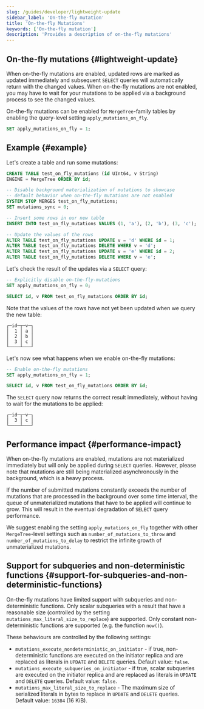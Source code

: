 ```yaml
---
slug: /guides/developer/lightweight-update
sidebar_label: 'On-the-fly mutation'
title: 'On-the-fly Mutations'
keywords: ['On-the-fly mutation']
description: 'Provides a description of on-the-fly mutations'
---
```


## On-the-fly mutations {#lightweight-update}

When on-the-fly mutations are enabled, updated rows are marked as updated immediately and subsequent `SELECT` queries will automatically return with the changed values. When on-the-fly mutations are not enabled, you may have to wait for your mutations to be applied via a background process to see the changed values.

On-the-fly mutations can be enabled for `MergeTree`-family tables by enabling the query-level setting `apply_mutations_on_fly`.

```sql
SET apply_mutations_on_fly = 1;
```

## Example {#example}

Let's create a table and run some mutations:
```sql
CREATE TABLE test_on_fly_mutations (id UInt64, v String)
ENGINE = MergeTree ORDER BY id;

-- Disable background materialization of mutations to showcase
-- default behavior when on-the-fly mutations are not enabled
SYSTEM STOP MERGES test_on_fly_mutations;
SET mutations_sync = 0;

-- Insert some rows in our new table
INSERT INTO test_on_fly_mutations VALUES (1, 'a'), (2, 'b'), (3, 'c');

-- Update the values of the rows
ALTER TABLE test_on_fly_mutations UPDATE v = 'd' WHERE id = 1;
ALTER TABLE test_on_fly_mutations DELETE WHERE v = 'd';
ALTER TABLE test_on_fly_mutations UPDATE v = 'e' WHERE id = 2;
ALTER TABLE test_on_fly_mutations DELETE WHERE v = 'e';
```

Let's check the result of the updates via a `SELECT` query:

```sql
-- Explicitly disable on-the-fly-mutations
SET apply_mutations_on_fly = 0;

SELECT id, v FROM test_on_fly_mutations ORDER BY id;
```

Note that the values of the rows have not yet been updated when we query the new table:

```response
┌─id─┬─v─┐
│  1 │ a │
│  2 │ b │
│  3 │ c │
└────┴───┘
```

Let's now see what happens when we enable on-the-fly mutations:

```sql
-- Enable on-the-fly mutations
SET apply_mutations_on_fly = 1;

SELECT id, v FROM test_on_fly_mutations ORDER BY id;
```

The `SELECT` query now returns the correct result immediately, without having to wait for the mutations to be applied:

```response
┌─id─┬─v─┐
│  3 │ c │
└────┴───┘
```

## Performance impact {#performance-impact}

When on-the-fly mutations are enabled, mutations are not materialized immediately but will only be applied during `SELECT` queries. However, please note that mutations are still being materialized asynchronously in the background, which is a heavy process.

If the number of submitted mutations constantly exceeds the number of mutations that are processed in the background over some time interval, the queue of unmaterialized mutations that have to be applied will continue to grow. This will result in the eventual degradation of `SELECT` query performance.

We suggest enabling the setting `apply_mutations_on_fly` together with other `MergeTree`-level settings such as `number_of_mutations_to_throw` and `number_of_mutations_to_delay` to restrict the infinite growth of unmaterialized mutations.

## Support for subqueries and non-deterministic functions {#support-for-subqueries-and-non-deterministic-functions}

On-the-fly mutations have limited support with subqueries and non-deterministic functions. Only scalar subqueries with a result that have a reasonable size (controlled by the setting `mutations_max_literal_size_to_replace`) are supported. Only constant non-deterministic functions are supported (e.g. the function `now()`).

These behaviours are controlled by the following settings:

- `mutations_execute_nondeterministic_on_initiator` - if true, non-deterministic functions are executed on the initiator replica and are replaced as literals in `UPDATE` and `DELETE` queries. Default value: `false`.
- `mutations_execute_subqueries_on_initiator` - if true, scalar subqueries are executed on the initiator replica and are replaced as literals in `UPDATE` and `DELETE` queries. Default value: `false`.
 - `mutations_max_literal_size_to_replace` - The maximum size of serialized literals in bytes to replace in `UPDATE` and `DELETE` queries. Default value: `16384` (16 KiB).

